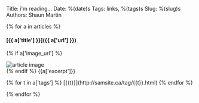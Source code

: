 Title: i'm reading...
Date: %(date)s
Tags: links, %(tags)s
Slug: %(slug)s
Authors: Shaun Martin


{% for a in articles %}
#### [{{ a['title'] }}]({{ a['url'] }})

{% if a['image_url'] %}<div class="left-30">![article image]({{a['image_url']}})</div>{% endif %}
{{a['excerpt']}}

<p class="post-info">
{% for t in a['tags'] %}
  [{{t}}](http://samsite.ca/tag/{{t}}.html)
{% endfor %}
</p>
{% endfor %}
